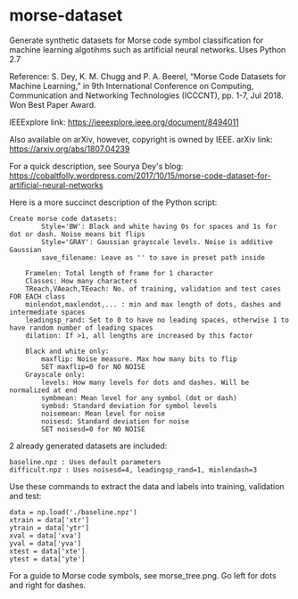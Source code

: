 # morse-dataset
Generate synthetic datasets for Morse code symbol classification for machine learning algotihms such as artificial neural networks. Uses Python 2.7

Reference: S. Dey, K. M. Chugg and P. A. Beerel, “Morse Code Datasets for Machine Learning,” in 9th International Conference on Computing, Communication and Networking Technologies (ICCCNT), pp. 1-7, Jul 2018. Won Best Paper Award.

IEEExplore link: https://ieeexplore.ieee.org/document/8494011

Also available on arXiv, however, copyright is owned by IEEE. arXiv link: https://arxiv.org/abs/1807.04239

For a quick description, see Sourya Dey's blog: https://cobaltfolly.wordpress.com/2017/10/15/morse-code-dataset-for-artificial-neural-networks

Here is a more succinct description of the Python script:

	Create morse code datasets:
	        Style='BW': Black and white having 0s for spaces and 1s for dot or dash. Noise means bit flips
	        Style='GRAY': Gaussian grayscale levels. Noise is additive Gaussian
	        save_filename: Leave as '' to save in preset path inside

	    Framelen: Total length of frame for 1 character
	    Classes: How many characters
	    TReach,VAeach,TEeach: No. of training, validation and test cases FOR EACH class
	    minlendot,maxlendot,... : min and max length of dots, dashes and intermediate spaces
	    leadingsp_rand: Set to 0 to have no leading spaces, otherwise 1 to have random number of leading spaces
	    dilation: If >1, all lengths are increased by this factor

	    Black and white only:
	        maxflip: Noise measure. Max how many bits to flip
	        SET maxflip=0 for NO NOISE
	    Grayscale only:
	        levels: How many levels for dots and dashes. Will be normalized at end
	        symbmean: Mean level for any symbol (dot or dash)
	        symbsd: Standard deviation for symbol levels
	        noisemean: Mean level for noise
	        noisesd: Standard deviation for noise
	        SET noisesd=0 for NO NOISE
	

2 already generated datasets are included:

	baseline.npz : Uses default parameters
	difficult.npz : Uses noisesd=4, leadingsp_rand=1, minlendash=3

Use these commands to extract the data and labels into training, validation and test:

	data = np.load('./baseline.npz')
	xtrain = data['xtr']
	ytrain = data['ytr']
	xval = data['xva']
	yval = data['yva']
	xtest = data['xte']
	ytest = data['yte']
	

For a guide to Morse code symbols, see morse_tree.png. Go left for dots and right for dashes.
